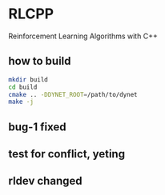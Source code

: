 
# RLCPP

Reinforcement Learning Algorithms with C++

## how to build

```bash
mkdir build
cd build
cmake .. -DDYNET_ROOT=/path/to/dynet
make -j
```

## bug-1 fixed

## test for conflict, yeting
## rldev changed
